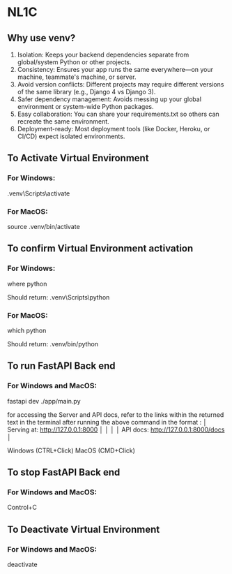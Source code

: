 # NL1C

## Why use venv?
1. Isolation: Keeps your backend dependencies separate from global/system Python or other projects.
2. Consistency: Ensures your app runs the same everywhere—on your machine, teammate's machine, or server.
3. Avoid version conflicts: Different projects may require different versions of the same library (e.g., Django 4 vs Django 3).
4. Safer dependency management: Avoids messing up your global environment or system-wide Python packages.
5. Easy collaboration: You can share your requirements.txt so others can recreate the same environment.
6. Deployment-ready: Most deployment tools (like Docker, Heroku, or CI/CD) expect isolated environments.

## To Activate Virtual Environment
### For Windows:
.venv\Scripts\activate
### For MacOS:
source .venv/bin/activate

## To confirm Virtual Environment activation
### For Windows:
where python

Should return:
.venv\Scripts\python

### For MacOS:
which python

Should return:
.venv/bin/python

## To run FastAPI Back end
### For Windows and MacOS:
fastapi dev ./app/main.py

for accessing the Server and API docs, refer to the links within the returned text in the terminal after running the above command in the format : 
│  Serving at: http://127.0.0.1:8000                  │
│                                                     │
│  API docs: http://127.0.0.1:8000/docs               │

Windows (CTRL+Click) MacOS (CMD+Click) 

## To stop FastAPI Back end
### For Windows and MacOS:
Control+C

## To Deactivate Virtual Environment
### For Windows and MacOS:
deactivate
